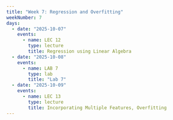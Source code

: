```yaml
---
title: "Week 7: Regression and Overfitting"
weekNumber: 7
days:
  - date: "2025-10-07"
    events:
      - name: LEC 12
        type: lecture
        title: Regression using Linear Algebra
  - date: "2025-10-08"
    events:
      - name: LAB 7
        type: lab
        title: "Lab 7"
  - date: "2025-10-09"
    events:
      - name: LEC 13
        type: lecture
        title: Incorporating Multiple Features, Overfitting
---
```

